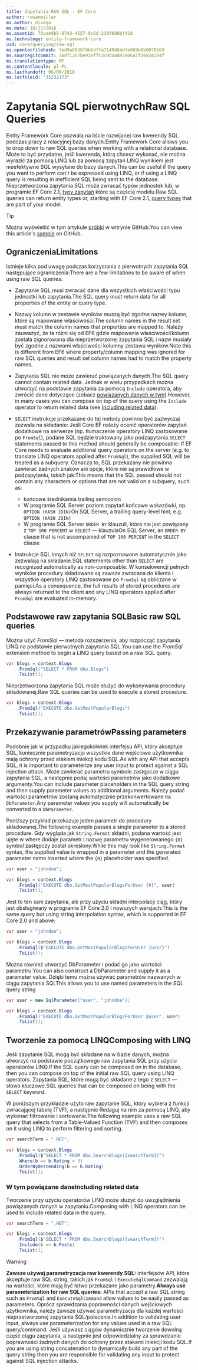 ```yaml
---
title: Zapytania RAW SQL - EF Core
author: rowanmiller
ms.author: divega
ms.date: 10/27/2016
ms.assetid: 70aae9b5-8743-4557-9c5d-239f688bf418
ms.technology: entity-framework-core
uid: core/querying/raw-sql
ms.openlocfilehash: 7ed9a8938f8b6dffa7149d64d7e869b0b0078169
ms.sourcegitcommit: 3adf1267be92effc3c9daa893906a7f36834204f
ms.translationtype: MT
ms.contentlocale: pl-PL
ms.lasthandoff: 06/08/2018
ms.locfileid: "35232173"
---
```

# <a name="raw-sql-queries"></a><span data-ttu-id="62d13-102">Zapytania SQL pierwotnych</span><span class="sxs-lookup"><span data-stu-id="62d13-102">Raw SQL Queries</span></span>

<span data-ttu-id="62d13-103">Entity Framework Core pozwala na liście rozwijanej raw kwerendy SQL podczas pracy z relacyjnej bazy danych.</span><span class="sxs-lookup"><span data-stu-id="62d13-103">Entity Framework Core allows you to drop down to raw SQL queries when working with a relational database.</span></span> <span data-ttu-id="62d13-104">Może to być przydatne, jeśli kwerenda, którą chcesz wykonać, nie można wyrazić za pomocą LINQ lub za pomocą zapytań LINQ wynikiem jest nieefektywne SQL wysyłane do bazy danych.</span><span class="sxs-lookup"><span data-stu-id="62d13-104">This can be useful if the query you want to perform can't be expressed using LINQ, or if using a LINQ query is resulting in inefficient SQL being sent to the database.</span></span> <span data-ttu-id="62d13-105">Nieprzetworzona zapytania SQL może zwracać typów jednostek lub, w programie EF Core 2.1, [typy zapytań](xref:core/modeling/query-types) które są częścią modelu.</span><span class="sxs-lookup"><span data-stu-id="62d13-105">Raw SQL queries can return entity types or, starting with EF Core 2.1, [query types](xref:core/modeling/query-types) that are part of your model.</span></span>

> [!TIP]  
> <span data-ttu-id="62d13-106">Można wyświetlić w tym artykule [próbki](https://github.com/aspnet/EntityFramework.Docs/tree/master/samples/core/Querying) w witrynie GitHub.</span><span class="sxs-lookup"><span data-stu-id="62d13-106">You can view this article's [sample](https://github.com/aspnet/EntityFramework.Docs/tree/master/samples/core/Querying) on GitHub.</span></span>

## <a name="limitations"></a><span data-ttu-id="62d13-107">Ograniczenia</span><span class="sxs-lookup"><span data-stu-id="62d13-107">Limitations</span></span>

<span data-ttu-id="62d13-108">Istnieje kilka pod uwagę podczas korzystania z pierwotnych zapytania SQL następujące ograniczenia:</span><span class="sxs-lookup"><span data-stu-id="62d13-108">There are a few limitations to be aware of when using raw SQL queries:</span></span>

* <span data-ttu-id="62d13-109">Zapytanie SQL musi zwracać dane dla wszystkich właściwości typu jednostki lub zapytania.</span><span class="sxs-lookup"><span data-stu-id="62d13-109">The SQL query must return data for all properties of the entity or query type.</span></span>

* <span data-ttu-id="62d13-110">Nazwy kolumn w zestawie wyników muszą być zgodne nazwy kolumn, które są mapowane właściwości.</span><span class="sxs-lookup"><span data-stu-id="62d13-110">The column names in the result set must match the column names that properties are mapped to.</span></span> <span data-ttu-id="62d13-111">Należy zauważyć, że ta różni się od EF6 gdzie mapowania właściwości/kolumn została zignorowana dla nieprzetworzonej zapytania SQL i nazw musiały być zgodne z nazwami właściwości kolumny zestawu wyników.</span><span class="sxs-lookup"><span data-stu-id="62d13-111">Note this is different from EF6 where property/column mapping was ignored for raw SQL queries and result set column names had to match the property names.</span></span>

* <span data-ttu-id="62d13-112">Zapytania SQL nie może zawierać powiązanych danych.</span><span class="sxs-lookup"><span data-stu-id="62d13-112">The SQL query cannot contain related data.</span></span> <span data-ttu-id="62d13-113">Jednak w wielu przypadkach można utworzyć na podstawie zapytania za pomocą `Include` operatora, aby zwrócić dane dotyczące (zobacz [powiązanych danych w tym](#including-related-data)).</span><span class="sxs-lookup"><span data-stu-id="62d13-113">However, in many cases you can compose on top of the query using the `Include` operator to return related data (see [Including related data](#including-related-data)).</span></span>

* <span data-ttu-id="62d13-114">`SELECT` instrukcje przekazane do tej metody powinno być zazwyczaj zezwala na składanie: Jeśli Core EF należy ocenić operatorów zapytań dodatkowe na serwerze (np. tłumaczenie operatory LINQ zastosowane po `FromSql`), podane SQL będzie traktowany jako podzapytania.</span><span class="sxs-lookup"><span data-stu-id="62d13-114">`SELECT` statements passed to this method should generally be composable: If EF Core needs to evaluate additional query operators on the server (e.g. to translate LINQ operators applied after `FromSql`), the supplied SQL will be treated as a subquery.</span></span> <span data-ttu-id="62d13-115">Oznacza to, SQL przekazany nie powinna zawierać żadnych znaków ani opcje, które nie są prawidłowe w podzapytaniu, takich jak:</span><span class="sxs-lookup"><span data-stu-id="62d13-115">This means that the SQL passed should not contain any characters or options that are not valid on a subquery, such as:</span></span>
  * <span data-ttu-id="62d13-116">końcowe średnikami</span><span class="sxs-lookup"><span data-stu-id="62d13-116">a trailing semicolon</span></span>
  * <span data-ttu-id="62d13-117">W programie SQL Server poziom zapytań końcowe wskazówki, np. `OPTION (HASH JOIN)`</span><span class="sxs-lookup"><span data-stu-id="62d13-117">On SQL Server, a trailing query-level hint, e.g. `OPTION (HASH JOIN)`</span></span>
  * <span data-ttu-id="62d13-118">W programie SQL Server `ORDER BY` klauzuli, która nie jest powiązany z `TOP 100 PERCENT` w `SELECT` — klauzula</span><span class="sxs-lookup"><span data-stu-id="62d13-118">On SQL Server, an `ORDER BY` clause that is not accompanied of `TOP 100 PERCENT` in the `SELECT` clause</span></span>

* <span data-ttu-id="62d13-119">Instrukcje SQL innych niż `SELECT` są rozpoznawane automatycznie jako zezwalają na składanie.</span><span class="sxs-lookup"><span data-stu-id="62d13-119">SQL statements other than `SELECT` are recognized automatically as non-composable.</span></span> <span data-ttu-id="62d13-120">W konsekwencji pełnych wyników procedury składowane są zawsze zwracana do klienta i wszystkie operatory LINQ zastosowane po `FromSql` są obliczane w pamięci.</span><span class="sxs-lookup"><span data-stu-id="62d13-120">As a consequence, the full results of stored procedures are always returned to the client and any LINQ operators applied after `FromSql` are evaluated in-memory.</span></span> 

## <a name="basic-raw-sql-queries"></a><span data-ttu-id="62d13-121">Podstawowe raw zapytania SQL</span><span class="sxs-lookup"><span data-stu-id="62d13-121">Basic raw SQL queries</span></span>

<span data-ttu-id="62d13-122">Można użyć *FromSql* — metoda rozszerzenia, aby rozpocząć zapytania LINQ na podstawie pierwotnych zapytania SQL.</span><span class="sxs-lookup"><span data-stu-id="62d13-122">You can use the *FromSql* extension method to begin a LINQ query based on a raw SQL query.</span></span>

<!-- [!code-csharp[Main](samples/core/Querying/Querying/RawSQL/Sample.cs)] -->
``` csharp
var blogs = context.Blogs
    .FromSql("SELECT * FROM dbo.Blogs")
    .ToList();
```

<span data-ttu-id="62d13-123">Nieprzetworzona zapytania SQL może służyć do wykonywania procedury składowanej.</span><span class="sxs-lookup"><span data-stu-id="62d13-123">Raw SQL queries can be used to execute a stored procedure.</span></span>

<!-- [!code-csharp[Main](samples/core/Querying/Querying/RawSQL/Sample.cs)] -->
``` csharp
var blogs = context.Blogs
    .FromSql("EXECUTE dbo.GetMostPopularBlogs")
    .ToList();
```

## <a name="passing-parameters"></a><span data-ttu-id="62d13-124">Przekazywanie parametrów</span><span class="sxs-lookup"><span data-stu-id="62d13-124">Passing parameters</span></span>

<span data-ttu-id="62d13-125">Podobnie jak w przypadku jakiegokolwiek interfejsu API, który akceptuje SQL, koniecznie parametryzacja wszystkie dane wejściowe użytkownika mają ochrony przed atakiem iniekcji kodu SQL.</span><span class="sxs-lookup"><span data-stu-id="62d13-125">As with any API that accepts SQL, it is important to parameterize any user input to protect against a SQL injection attack.</span></span> <span data-ttu-id="62d13-126">Może zawierać parametru symbole zastępcze w ciągu zapytania SQL, a następnie podaj wartości parametrów jako dodatkowe argumenty.</span><span class="sxs-lookup"><span data-stu-id="62d13-126">You can include parameter placeholders in the SQL query string and then supply parameter values as additional arguments.</span></span> <span data-ttu-id="62d13-127">Należy podać wartości parametrów zostaną automatycznie przekonwertowane na `DbParameter`.</span><span class="sxs-lookup"><span data-stu-id="62d13-127">Any parameter values you supply will automatically be converted to a `DbParameter`.</span></span>

<span data-ttu-id="62d13-128">Poniższy przykład przekazuje jeden parametr do procedury składowanej.</span><span class="sxs-lookup"><span data-stu-id="62d13-128">The following example passes a single parameter to a stored procedure.</span></span> <span data-ttu-id="62d13-129">Gdy wygląda jak `String.Format` składni, podana wartość jest ujęte w where dodaje parametr i nazwę parametru wygenerowanego `{0}` symbol zastępczy został określony.</span><span class="sxs-lookup"><span data-stu-id="62d13-129">While this may look like `String.Format` syntax, the supplied value is wrapped in a parameter and the generated parameter name inserted where the `{0}` placeholder was specified.</span></span>

<!-- [!code-csharp[Main](samples/core/Querying/Querying/RawSQL/Sample.cs)] -->
``` csharp
var user = "johndoe";

var blogs = context.Blogs
    .FromSql("EXECUTE dbo.GetMostPopularBlogsForUser {0}", user)
    .ToList();
```

<span data-ttu-id="62d13-130">Jest to ten sam zapytania, ale przy użyciu składni interpolacji ciąg, który jest obsługiwany w programie EF Core 2.0 i nowszych wersjach:</span><span class="sxs-lookup"><span data-stu-id="62d13-130">This is the same query but using string interpolation syntax, which is supported in EF Core 2.0 and above:</span></span>

<!-- [!code-csharp[Main](samples/core/Querying/Querying/RawSQL/Sample.cs)] -->
``` csharp
var user = "johndoe";

var blogs = context.Blogs
    .FromSql($"EXECUTE dbo.GetMostPopularBlogsForUser {user}")
    .ToList();
```

<span data-ttu-id="62d13-131">Można również utworzyć DbParameter i podać go jako wartości parametru.</span><span class="sxs-lookup"><span data-stu-id="62d13-131">You can also construct a DbParameter and supply it as a parameter value.</span></span> <span data-ttu-id="62d13-132">Dzięki temu można używać parametrów nazwanych w ciągu zapytania SQL</span><span class="sxs-lookup"><span data-stu-id="62d13-132">This allows you to use named parameters in the SQL query string</span></span>

<!-- [!code-csharp[Main](samples/core/Querying/Querying/RawSQL/Sample.cs)] -->
``` csharp
var user = new SqlParameter("user", "johndoe");

var blogs = context.Blogs
    .FromSql("EXECUTE dbo.GetMostPopularBlogsForUser @user", user)
    .ToList();
```

## <a name="composing-with-linq"></a><span data-ttu-id="62d13-133">Tworzenie za pomocą LINQ</span><span class="sxs-lookup"><span data-stu-id="62d13-133">Composing with LINQ</span></span>

<span data-ttu-id="62d13-134">Jeśli zapytanie SQL mogą być składane na w bazie danych, można utworzyć na podstawie początkowego raw zapytania SQL przy użyciu operatorów LINQ.</span><span class="sxs-lookup"><span data-stu-id="62d13-134">If the SQL query can be composed on in the database, then you can compose on top of the initial raw SQL query using LINQ operators.</span></span> <span data-ttu-id="62d13-135">Zapytania SQL, które mogą być składane z tego z `SELECT` — słowo kluczowe.</span><span class="sxs-lookup"><span data-stu-id="62d13-135">SQL queries that can be composed on being with the `SELECT` keyword.</span></span>

<span data-ttu-id="62d13-136">W poniższym przykładzie użyto raw zapytanie SQL, który wybiera z funkcji zwracającej tabelę (TVF), a następnie Redaguj na nim za pomocą LINQ, aby wykonać filtrowanie i sortowanie.</span><span class="sxs-lookup"><span data-stu-id="62d13-136">The following example uses a raw SQL query that selects from a Table-Valued Function (TVF) and then composes on it using LINQ to perform filtering and sorting.</span></span>

<!-- [!code-csharp[Main](samples/core/Querying/Querying/RawSQL/Sample.cs)] -->
``` csharp
var searchTerm = ".NET";

var blogs = context.Blogs
    .FromSql($"SELECT * FROM dbo.SearchBlogs({searchTerm})")
    .Where(b => b.Rating > 3)
    .OrderByDescending(b => b.Rating)
    .ToList();
```

### <a name="including-related-data"></a><span data-ttu-id="62d13-137">W tym powiązane dane</span><span class="sxs-lookup"><span data-stu-id="62d13-137">Including related data</span></span>

<span data-ttu-id="62d13-138">Tworzenie przy użyciu operatorów LINQ może służyć do uwzględnienia powiązanych danych w zapytaniu.</span><span class="sxs-lookup"><span data-stu-id="62d13-138">Composing with LINQ operators can be used to include related data in the query.</span></span>

<!-- [!code-csharp[Main](samples/core/Querying/Querying/RawSQL/Sample.cs)] -->
``` csharp
var searchTerm = ".NET";

var blogs = context.Blogs
    .FromSql($"SELECT * FROM dbo.SearchBlogs({searchTerm})")
    .Include(b => b.Posts)
    .ToList();
```

> [!WARNING]  
> <span data-ttu-id="62d13-139">**Zawsze używaj parametryzacja raw kwerendy SQL:** interfejsów API, które akceptuje raw SQL string, takich jak `FromSql` i `ExecuteSqlCommand` zezwalają na wartości, które mają być łatwo przekazane jako parametry.</span><span class="sxs-lookup"><span data-stu-id="62d13-139">**Always use parameterization for raw SQL queries:** APIs that accept a raw SQL string such as `FromSql` and `ExecuteSqlCommand` allow values to be easily passed as parameters.</span></span> <span data-ttu-id="62d13-140">Oprócz sprawdzania poprawności danych wejściowych użytkownika, należy zawsze używać parametryzacja dla każdej wartości nieprzetworzonej zapytania SQL/polecenia.</span><span class="sxs-lookup"><span data-stu-id="62d13-140">In addition to validating user input, always use parameterization for any values used in a raw SQL query/command.</span></span> <span data-ttu-id="62d13-141">Jeśli używasz ciągów dynamicznie tworzenie dowolną część ciągu zapytania, a następnie jest odpowiedzialny za sprawdzanie poprawności żadnych danych do ochrony przez atakami iniekcji kodu SQL.</span><span class="sxs-lookup"><span data-stu-id="62d13-141">If you are using string concatenation to dynamically build any part of the query string then you are responsible for validating any input to protect against SQL injection attacks.</span></span>
